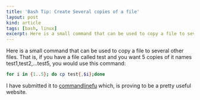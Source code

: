 ```yaml
---
title: 'Bash Tip: Create Several copies of a file'
layout: post
kind: article
tags: [bash, linux]
excerpt: Here is a small command that can be used to copy a file to several other files.  That is, if you have a file called test and you want 5 copies of it names test1,test2,...test5, you would use this command...
---
```


Here is a small command that can be used to copy a file to several other files.  That is, if you have a file called test and you want 5 copies of it names test1,test2,...test5, you would use this command:

```bash
for i in {1..5}; do cp test{,$i};done
```

I have submitted it to [commandlinefu](http://www.commandlinefu.com/commands/view/2111/create-several-copies-of-a-file") which, is proving to be a pretty useful website.
